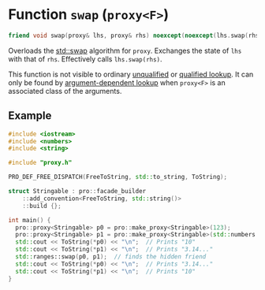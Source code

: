 # Function `swap` (`proxy<F>`)

```cpp
friend void swap(proxy& lhs, proxy& rhs) noexcept(noexcept(lhs.swap(rhs)));
```

Overloads the [std::swap](https://en.cppreference.com/w/cpp/algorithm/swap) algorithm for `proxy`. Exchanges the state of `lhs` with that of `rhs`. Effectively calls `lhs.swap(rhs)`.

This function is not visible to ordinary [unqualified](https://en.cppreference.com/w/cpp/language/unqualified_lookup) or [qualified lookup](https://en.cppreference.com/w/cpp/language/qualified_lookup). It can only be found by [argument-dependent lookup](https://en.cppreference.com/w/cpp/language/adl) when `proxy<F>` is an associated class of the arguments.

## Example

```cpp
#include <iostream>
#include <numbers>
#include <string>

#include "proxy.h"

PRO_DEF_FREE_DISPATCH(FreeToString, std::to_string, ToString);

struct Stringable : pro::facade_builder
    ::add_convention<FreeToString, std::string()>
    ::build {};

int main() {
  pro::proxy<Stringable> p0 = pro::make_proxy<Stringable>(123);
  pro::proxy<Stringable> p1 = pro::make_proxy<Stringable>(std::numbers::pi);
  std::cout << ToString(*p0) << "\n";  // Prints "10"
  std::cout << ToString(*p1) << "\n";  // Prints "3.14..."
  std::ranges::swap(p0, p1);  // finds the hidden friend
  std::cout << ToString(*p0) << "\n";  // Prints "3.14..."
  std::cout << ToString(*p1) << "\n";  // Prints "10"
}
```
